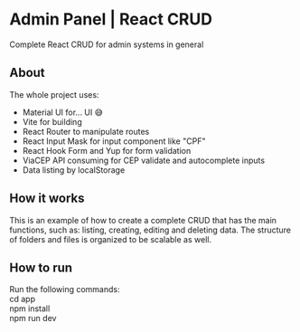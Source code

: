 # Admin Panel | React CRUD
Complete React CRUD for admin systems in general

## About
The whole project uses:
- Material UI for... UI 😅
- Vite for building
- React Router to manipulate routes
- React Input Mask for input component like "CPF"
- React Hook Form and Yup for form validation
- ViaCEP API consuming for CEP validate and autocomplete inputs
- Data listing by localStorage

## How it works
This is an example of how to create a complete CRUD that has the main functions, such as: listing, creating, editing and deleting data. The structure of folders and files is organized to be scalable as well.

## How to run
Run the following commands: <br/>
  cd app <br/>
  npm install <br/>
  npm run dev

